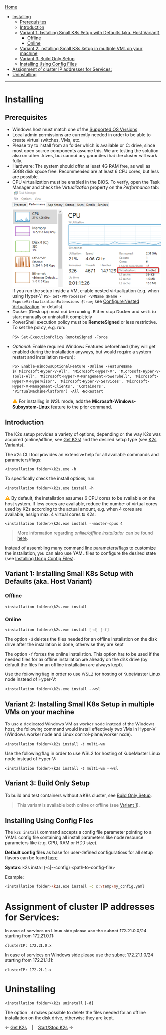 <!--
SPDX-FileCopyrightText: © 2023 Siemens Healthcare GmbH

SPDX-License-Identifier: MIT
-->

[Home](../../README.md)

- [Installing](#installing)
  - [Prerequisites](#prerequisites)
  - [Introduction](#introduction)
  - [Variant 1: Installing Small K8s Setup with Defaults (aka. Host Variant)](#variant-1-installing-small-k8s-setup-with-defaults-aka-host-variant)
    - [Offline](#offline)
    - [Online](#online)
  - [Variant 2: Installing Small K8s Setup in multiple VMs on your machine](#variant-2-installing-small-k8s-setup-in-multiple-vms-on-your-machine)
  - [Variant 3: Build Only Setup](#variant-3-build-only-setup)
  - [Installing Using Config Files](#installing-using-config-files)
- [Assignment of cluster IP addresses for Services:](#assignment-of-cluster-ip-addresses-for-services)
- [Uninstalling](#uninstalling)

---

# Installing
## Prerequisites
- Windows host must match one of the [Supported OS Versions](../../README.md#supported-os-versions)
- Local admin permissions are currently needed in order to be able to create virtual switches, VMs, etc.
- Please try to install from an folder which is available on C: drive, since most open source components assume this. We are testing the solution also on other drives, but cannot any garanties that the cluster will work fully.
- Hardware: The system should offer at least 4G RAM free, as well as 50GB disk space free. Recommended are at least 6 CPU cores, but less are possible.
- CPU virtualization must be enabled in the BIOS. To verify, open the Task Manager and check the *Virtualization* property on the *Performance* tab:<br/>
 ![Check Virtualization](img/check_virtualization.png)
 <br/>If you run the setup inside a VM, enable nested virtualization (e.g. when using Hyper-V: `PS> Set-VMProcessor -VMName $Name -ExposeVirtualizationExtensions $true`; see [Configure Nested Virtualization](https://learn.microsoft.com/en-us/virtualization/hyper-v-on-windows/user-guide/enable-nested-virtualization#configure-nested-virtualization) for details).
- Docker (Desktop) must not be running. Either stop Docker and set it to start manually or uninstall it completely
- PowerShell execution policy must be **RemoteSigned** or less restrictive. To set the policy, e.g. run:
  ```shell 
  PS> Set-ExecutionPolicy RemoteSigned -Force
  ```
- *Optional:* Enable required Windows Features beforehand (they will get enabled during the installation anyways, but would require a system restart and installation re-run):
  ```shell 
  PS> Enable-WindowsOptionalFeature -Online -FeatureName $('Microsoft-Hyper-V-All', 'Microsoft-Hyper-V', 'Microsoft-Hyper-V-Tools-All', 'Microsoft-Hyper-V-Management-PowerShell', 'Microsoft-Hyper-V-Hypervisor', 'Microsoft-Hyper-V-Services', 'Microsoft-Hyper-V-Management-Clients', 'Containers', 'VirtualMachinePlatform') -All -NoRestart
  ``` 
  <span style="color:orange;font-size:medium">**⚠**</span> For installing in *WSL* mode, add the **Microsoft-Windows-Subsystem-Linux** feature to the prior command.

## Introduction
The K2s setup provides a variety of options, depending on the way K2s was acquired (online/offline, see [Get K2s](../K8s_Get-k2s.md)) and the desired setup type (see [K2s Variants](../../README.md)).

The *k2s* CLI tool provides an extensive help for all available commands and parameters/flags:
```
<installation folder>\k2s.exe -h
```

To specifically check the install options, run:
```
<installation folder>\k2s.exe install -h
```

 <span style="color:orange;font-size:medium">**⚠**</span> By default, the installation assumes 6 CPU cores to be available on the host system. If less cores are available, reduce the number of virtual cores used by K2s according to the actual amount, e.g. when 4 cores are available, assign max. 4 virtual cores to K2s:
  ```shell 
  <installation folder>\k2s.exe install --master-cpus 4
  ```

> More information regarding *online/offline installation* can be found [here](../offlineinstallation/KubemasterOfflineInstallation.png).

Instead of assembling many command line parameters/flags to customize the installation, you can also use YAML files to configure the desired state (see [Installing Using Config Files](#installing-using-config-files)).

## Variant 1: Installing Small K8s Setup with Defaults (aka. Host Variant)
### Offline
```shell
<installation folder>\k2s.exe install
```
### Online
```shell
<installation folder>\k2s.exe install [-d] [-f]
```
The option `-d` deletes the files needed for an offline installation on the disk drive after the installation is done, otherwise they are kept.

The option `-f` forces the online installation. This option has to be used if the needed files for an offline installation are already on the disk drive
(by default the files for an offline installation are always kept).

Use the following flag in order to use WSL2 for hosting of KubeMaster Linux node instead of Hyper-V:

```shell
<installation folder>\k2s.exe install --wsl
```

## Variant 2: Installing Small K8s Setup in multiple VMs on your machine
To use a dedicated Windows VM as worker node instead of the Windows host, the following command would install effectively two VMs in Hyper-V (Windows worker node and Linux control-plane/worker node).

```
<installation folder>\k2s install -t multi-vm
```

Use the following flag in order to use WSL2 for hosting of KubeMaster Linux node instead of Hyper-V:

```shell
<installation folder>\k2s install -t multi-vm --wsl
```

## Variant 3: Build Only Setup 
To build and test containers without a K8s cluster, see [Build Only Setup](../K8s_BuildOnly.md).

> This variant is available both online or offline (see [Variant 1](#variant-1-installing-small-k8s-setup-with-defaults-aka-host-variant)).

## Installing Using Config Files
The `k2s install` command accepts a config file parameter pointing to a YAML config file containing all install parameters like node resource parameters like (e.g. CPU, RAM or HDD size).

**Default config files** as base for user-defined configurations for all setup flavors can be found [here](../../pkg/k2s/cmd/install/config/embed/)

**Syntax**:
k2s install (-c|--config) \<path-to-config-file\>

Example:
```sh
<installation folder>\k2s.exe install -c c:\temp\my_config.yaml
```

# Assignment of cluster IP addresses for Services:
 
In case of services on Linux side please use the subnet 172.21.0.0/24 starting from 172.21.0.11:
```
clusterIP: 172.21.0.x
```

In case of services on Windows side please use the subnet 172.21.1.0/24 starting from 172.21.1.11:
```
clusterIP: 172.21.1.x
```

# Uninstalling

```
<installation folder>\k2s uninstall [-d]
```
The option `-d` makes possible to delete the files needed for an offline installation on the disk drive, otherwise they are kept.

&larr;&nbsp;[Get K2s](../K8s_Get-k2s.md)&nbsp;&nbsp;&nbsp;&nbsp;|&nbsp;&nbsp;&nbsp;&nbsp;[Start/Stop K2s](./start-stop_cmd.md)&nbsp;&rarr;
